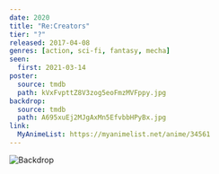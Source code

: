 ```yaml
---
date: 2020
title: "Re:Creators"
tier: "?"
released: 2017-04-08
genres: [action, sci-fi, fantasy, mecha]
seen:
  first: 2021-03-14
poster:
  source: tmdb
  path: kVxFvpttZ8V3zog5eoFmzMVFppy.jpg
backdrop:
  source: tmdb
  path: A695xuEj2MJgAxMn5EfvbbHPyBx.jpg
link:
  MyAnimeList: https://myanimelist.net/anime/34561
---
```


![Backdrop](https://image.tmdb.org/t/p/w1280/4Q6eUPWDSQmws34Y1U9bZRZxjuz.jpg "Source: TMDB")
